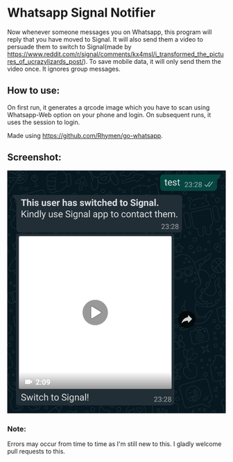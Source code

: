 # Whatsapp Signal Notifier

Now whenever someone messages you on Whatsapp, this program will reply that you have moved to Signal.
It will also send them a video to persuade them to switch to Signal(made by https://www.reddit.com/r/signal/comments/kx4msl/i_transformed_the_pictures_of_ucrazylizards_post/).
To save mobile data, it will only send them the video once. It ignores group messages.

## How to use:
On first run, it generates a qrcode image which you have to scan using Whatsapp-Web option on your phone and login.
On subsequent runs, it uses the session to login.

Made using https://github.com/Rhymen/go-whatsapp. 

## Screenshot:

![Screenshot of reply](Screenshot.jpg)

### Note:
Errors may occur from time to time as I'm still new to this. I gladly welcome pull requests to this.
